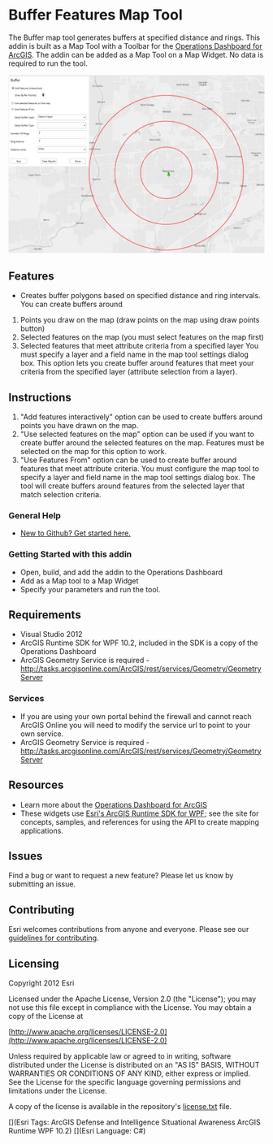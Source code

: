 # Buffer Features Map Tool

The Buffer map tool generates buffers at specified distance and rings.  This addin is built as a Map Tool with a Toolbar for the [Operations Dashboard for ArcGIS](http://resources.arcgis.com/en/operations-dashboard/).  The addin can be added as a Map Tool on a Map Widget.  No data is required to run the tool.

![Image of Operations Dashboard]( ScreenShot.png "solutions-widgets-wpf")

## Features

* Creates buffer polygons based on specified distance and ring intervals. You can create buffers around
1. Points you draw on the map (draw points on the map using draw points button)
2. Selected features on the map (you must select features on the map first) 
3. Selected features that meet attribute criteria from a specified layer
   You must specify a layer and a field name in the map tool settings dialog box. This option lets you create buffer around features that meet your criteria from the specified layer (attribute selection from a layer).   

## Instructions
1. "Add features interactively" option can be used to create buffers around points you have drawn on the map. 
2. "Use selected features on the map" option can be used if you want to create buffer around the selected features on the map.
    Features must be selected on the map for this option to work. 
3. "Use Features From" option can be used to create buffer around features that meet attribute criteria. You must configure the map tool to specify a layer and field name in the map tool settings dialog box. The tool will create buffers around features from the selected layer that match selection criteria. 

### General Help

* [New to Github? Get started here.](http://htmlpreview.github.com/?https://github.com/Esri/esri.github.com/blob/master/help/esri-getting-to-know-github.html)

### Getting Started with this addin
* Open, build, and add the addin to the Operations Dashboard
* Add as a Map tool to a Map Widget
* Specify your parameters and run the tool.

## Requirements

* Visual Studio 2012
* ArcGIS Runtime SDK for WPF 10.2, included in the SDK is a copy of the Operations Dashboard
* ArcGIS Geometry Service is required - http://tasks.arcgisonline.com/ArcGIS/rest/services/Geometry/GeometryServer
 
### Services

* If you are using your own portal behind the firewall and cannot reach ArcGIS Online you will need to modify the service url to point to your own service.
* ArcGIS Geometry Service is required - http://tasks.arcgisonline.com/ArcGIS/rest/services/Geometry/GeometryServer

## Resources

* Learn more about the [Operations Dashboard for ArcGIS](http://resources.arcgis.com/en/operations-dashboard/)
* These widgets use [Esri's ArcGIS Runtime SDK for WPF](http://resources.arcgis.com/en/communities/runtime-wpf/);
see the site for concepts, samples, and references for using the API to create mapping applications.


## Issues

Find a bug or want to request a new feature?  Please let us know by submitting an issue.

## Contributing

Esri welcomes contributions from anyone and everyone. Please see our [guidelines for contributing](https://github.com/esri/contributing).

## Licensing

Copyright 2012 Esri

Licensed under the Apache License, Version 2.0 (the "License");
you may not use this file except in compliance with the License.
You may obtain a copy of the License at

   [http://www.apache.org/licenses/LICENSE-2.0](http://www.apache.org/licenses/LICENSE-2.0)

Unless required by applicable law or agreed to in writing, software
distributed under the License is distributed on an "AS IS" BASIS,
WITHOUT WARRANTIES OR CONDITIONS OF ANY KIND, either express or implied.
See the License for the specific language governing permissions and
limitations under the License.

A copy of the license is available in the repository's
[license.txt](license.txt) file.


[](Esri Tags: ArcGIS Defense and Intelligence Situational Awareness ArcGIS Runtime WPF 10.2)
[](Esri Language: C#)